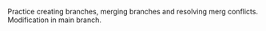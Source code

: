  Practice creating branches, merging branches and resolving merg conflicts.
Modification in main branch.

